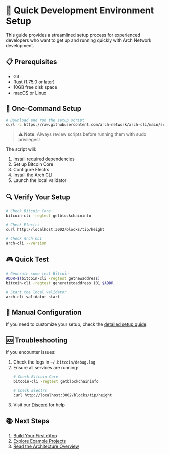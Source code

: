 # 🚄 Quick Development Environment Setup

This guide provides a streamlined setup process for experienced developers who want to get up and running quickly with Arch Network development.

## 📋 Prerequisites

- Git
- Rust (1.75.0 or later)
- 10GB free disk space
- macOS or Linux

## 🚀 One-Command Setup

```bash
# Download and run the setup script
curl -L https://raw.githubusercontent.com/arch-network/arch-cli/main/scripts/setup.sh | bash
```

> ⚠️ **Note**: Always review scripts before running them with sudo privileges!

The script will:
1. Install required dependencies
2. Set up Bitcoin Core
3. Configure Electrs
4. Install the Arch CLI
5. Launch the local validator

## 🔍 Verify Your Setup

```bash
# Check Bitcoin Core
bitcoin-cli -regtest getblockchaininfo

# Check Electrs
curl http://localhost:3002/blocks/tip/height

# Check Arch CLI
arch-cli --version
```

## 🎮 Quick Test

```bash
# Generate some test Bitcoin
ADDR=$(bitcoin-cli -regtest getnewaddress)
bitcoin-cli -regtest generatetoaddress 101 $ADDR

# Start the local validator
arch-cli validator-start
```

## 🔧 Manual Configuration

If you need to customize your setup, check the [detailed setup guide](bitcoin-and-electrs-setup.md).

## 🆘 Troubleshooting

If you encounter issues:
1. Check the logs in `~/.bitcoin/debug.log`
2. Ensure all services are running:
   ```bash
   # Check Bitcoin Core
   bitcoin-cli -regtest getblockchaininfo
   
   # Check Electrs
   curl http://localhost:3002/blocks/tip/height
   ```
3. Visit our [Discord](https://discord.gg/archnetwork) for help

## 📚 Next Steps

1. [Build Your First dApp](../guides/how-to-write-arch-program.md)
2. [Explore Example Projects](../guides/guides.md)
3. [Read the Architecture Overview](../concepts/architecture.md)
